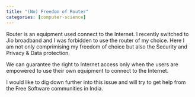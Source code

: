 ```yaml
---
title: "(No) Freedom of Router"
categories: [computer-science]
---
```


Router is an equipment used connect to the Internet. I recently switched to Jio broadband and I was forbidden to use the router of my choice. Here I am not only comprimising my freedom of choice but also the Security and Privacy & Data protection.

We can guarantee the right to Internet access only when the users are empowered to use their own equipment to connect to the Internet.

I would like to dig down further into this issue and will try to get help from the Free Software communities in India.
